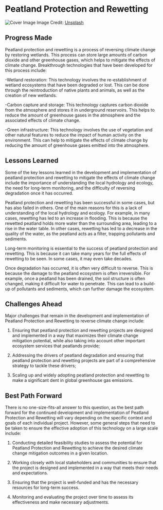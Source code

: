 # Peatland Protection and Rewetting

![Cover Image](https://images.unsplash.com/photo-1551265358-a5f7aa4a226c?crop=entropy&cs=tinysrgb&fit=max&fm=jpg&ixid=Mnw0NDM1NTZ8MHwxfHNlYXJjaHwxfHxQZWF0bGFuZCUyMFByb3RlY3Rpb24lMjBhbmQlMjBSZXdldHRpbmd8ZW58MHx8fHwxNjgzMDYyNjA3&ixlib=rb-4.0.3&q=80&w=1080)
Image Credit: [Unsplash](https://unsplash.com/@pawelmc)

## Progress Made

Peatland protection and rewetting is a process of reversing climate change by restoring wetlands. This process can store large amounts of carbon dioxide and other greenhouse gases, which helps to mitigate the effects of climate change. Breakthrough technologies that have been developed for this process include:

-Wetland restoration: This technology involves the re-establishment of wetland ecosystems that have been degraded or lost. This can be done through the reintroduction of native plants and animals, as well as the creation of new wetlands.

-Carbon capture and storage: This technology captures carbon dioxide from the atmosphere and stores it in underground reservoirs. This helps to reduce the amount of greenhouse gases in the atmosphere and the associated effects of climate change.

-Green infrastructure: This technology involves the use of vegetation and other natural features to reduce the impact of human activity on the environment. This can help to mitigate the effects of climate change by reducing the amount of greenhouse gases emitted into the atmosphere.

## Lessons Learned

Some of the key lessons learned in the development and implementation of peatland protection and rewetting to mitigate the effects of climate change include the importance of understanding the local hydrology and ecology, the need for long-term monitoring, and the difficulty of reversing degradation once it has occurred.

Peatland protection and rewetting has been successful in some cases, but has also failed in others. One of the main reasons for this is a lack of understanding of the local hydrology and ecology. For example, in many cases, rewetting has led to an increase in flooding. This is because the rewetted peatland holds more water than the surrounding area, leading to a rise in the water table. In other cases, rewetting has led to a decrease in the quality of the water, as the peatland acts as a filter, trapping pollutants and sediments.

Long-term monitoring is essential to the success of peatland protection and rewetting. This is because it can take many years for the full effects of rewetting to be seen. In some cases, it may even take decades.

Once degradation has occurred, it is often very difficult to reverse. This is because the damage to the peatland ecosystem is often irreversible. For example, once a peatland has been drained, the soil structure is often changed, making it difficult for water to penetrate. This can lead to a build-up of pollutants and sediments, which can further damage the ecosystem.

## Challenges Ahead

Major challenges that remain in the development and implementation of Peatland Protection and Rewetting to reverse climate change include:

1) Ensuring that peatland protection and rewetting projects are designed and implemented in a way that maximizes their climate change mitigation potential, while also taking into account other important ecosystem services that peatlands provide;

2) Addressing the drivers of peatland degradation and ensuring that peatland protection and rewetting projects are part of a comprehensive strategy to tackle these drivers;

3) Scaling up and widely adopting peatland protection and rewetting to make a significant dent in global greenhouse gas emissions.

## Best Path Forward

There is no one-size-fits-all answer to this question, as the best path forward for the continued development and implementation of Peatland Protection and Rewetting will vary depending on the specific context and goals of each individual project. However, some general steps that need to be taken to ensure the effective adoption of this technology on a large scale include:

1. Conducting detailed feasibility studies to assess the potential for Peatland Protection and Rewetting to achieve the desired climate change mitigation outcomes in a given location.

2. Working closely with local stakeholders and communities to ensure that the project is designed and implemented in a way that meets their needs and expectations.

3. Ensuring that the project is well-funded and has the necessary resources for long-term success.

4. Monitoring and evaluating the project over time to assess its effectiveness and make necessary adjustments.

